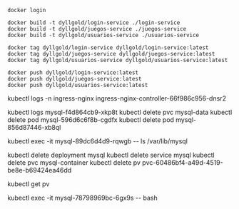 
```
docker login
```

```
docker build -t dyllgold/login-service ./login-service
docker build -t dyllgold/juegos-service ./juegos-service
docker build -t dyllgold/usuarios-service ./usuarios-service
```


```
docker tag dyllgold/login-service dyllgold/login-service:latest
docker tag dyllgold/juegos-service dyllgold/juegos-service:latest
docker tag dyllgold/usuarios-service dyllgold/usuarios-service:latest
```


```
docker push dyllgold/login-service:latest
docker push dyllgold/juegos-service:latest
docker push dyllgold/usuarios-service:latest

```


kubectl logs -n ingress-nginx ingress-nginx-controller-66f986c956-dnsr2


kubectl logs mysql-f4d864cb9-xkp8t
kubectl delete pvc mysql-data
kubectl delete pod mysql-596d6c6f8b-cgdfx 
kubectl delete pod mysql-856d87446-xb8ql


kubectl exec -it mysql-89dc6d4d9-rqwgb -- ls /var/lib/mysql

kubectl delete deployment mysql
kubectl delete service mysql
kubectl delete pvc mysql-container
kubectl delete pv pvc-60486bf4-a49d-4519-be8e-b69424ea46dd



kubectl get pv


kubectl exec -it mysql-78798969bc-6gx9s -- bash